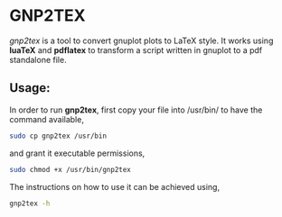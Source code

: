 # GNP2TEX

*gnp2tex* is a tool to convert gnuplot plots to LaTeX style. It works using
**luaTeX** and **pdflatex** to transform a script written in gnuplot to a
pdf standalone file.

## Usage:

In order to run **gnp2tex**, first copy your file into /usr/bin/ to have the
command available,

```bash
sudo cp gnp2tex /usr/bin
```
and grant it executable permissions,

```bash
sudo chmod +x /usr/bin/gnp2tex
```
The instructions on how to use it can be achieved using,

```bash
gnp2tex -h
```

